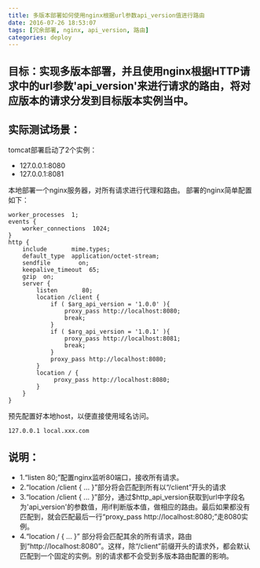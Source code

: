 ```yaml
---
title: 多版本部署如何使用nginx根据url参数api_version值进行路由
date: 2016-07-26 18:53:07
tags: [冗余部署, nginx, api_version, 路由]
categories: deploy
---
```





## 目标：实现多版本部署，并且使用nginx根据HTTP请求中的url参数'api_version'来进行请求的路由，将对应版本的请求分发到目标版本实例当中。


## 实际测试场景：
tomcat部署启动了2个实例：
- 127.0.0.1:8080
- 127.0.0.1:8081

本地部署一个nginx服务器，对所有请求进行代理和路由。
部署的nginx简单配置如下：
```
worker_processes  1;
events {
    worker_connections  1024;
}
http {
    include       mime.types;
    default_type  application/octet-stream;
    sendfile        on;
    keepalive_timeout  65;
    gzip  on;
    server {
        listen       80;
        location /client {
            if ( $arg_api_version = '1.0.0' ){
                proxy_pass http://localhost:8080;
                break;
            }
            if ( $arg_api_version = '1.0.1' ){
                proxy_pass http://localhost:8081;
                break;
            }
            proxy_pass http://localhost:8080;
        }
        location / {
             proxy_pass http://localhost:8080;
        }
    }
}
```

预先配置好本地host，以便直接使用域名访问。
```
127.0.0.1 local.xxx.com
```

## 说明：
- 1.“listen       80;”配置nginx监听80端口，接收所有请求。
- 2.“location /client { ... }”部分将会匹配到所有以“/client”开头的请求
- 3.“location /client { ... }”部分，通过$http_api_version获取到url中字段名为'api_version'的参数值，用if判断版本值，做相应的路由。最后如果都没有匹配到，就会匹配最后一行“proxy_pass http://localhost:8080;”走8080实例。
- 4.“location / { ... }” 部分将会匹配其余的所有请求，路由到“http://localhost:8080”。这样，除“/client”前缀开头的请求外，都会默认匹配到一个固定的实例。别的请求都不会受到多版本路由配置的影响。


